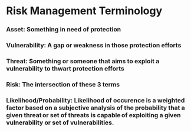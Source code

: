 # Risk Management Terminology

### Asset: Something in need of protection

### Vulnerability: A gap or weakness in those protection efforts

### Threat: Something or someone that aims to exploit a vulnerability to thwart protection efforts

### Risk: The intersection of these 3 terms

### Likelihood/Probability: Likelihood of occurence is a weighted factor based on a subjective analysis of the probability that a given threat or set of threats is capable of exploiting a given vulnerability or set of vulnerabilities.
